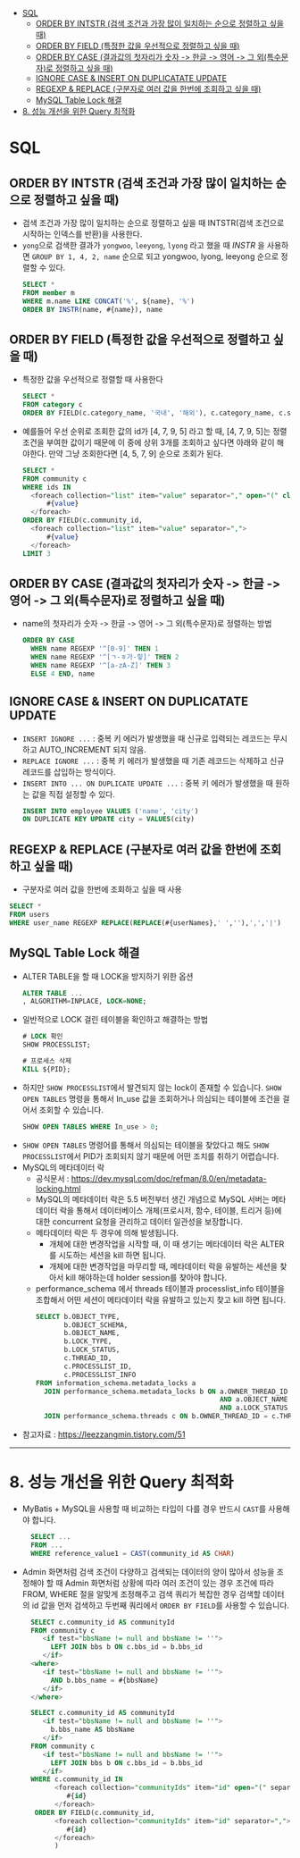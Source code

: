 <!-- TOC -->
* [SQL](#sql)
  * [ORDER BY INTSTR (검색 조건과 가장 많이 일치하는 순으로 정렬하고 싶을 때)](#order-by-intstr-검색-조건과-가장-많이-일치하는-순으로-정렬하고-싶을-때)
  * [ORDER BY FIELD (특정한 값을 우선적으로 정렬하고 싶을 때)](#order-by-field-특정한-값을-우선적으로-정렬하고-싶을-때)
  * [ORDER BY CASE (결과값의 첫자리가 숫자 -> 한글 -> 영어 -> 그 외(특수문자)로 정렬하고 싶을 때)](#order-by-case-결과값의-첫자리가-숫자---한글---영어---그-외특수문자로-정렬하고-싶을-때)
  * [IGNORE CASE & INSERT ON DUPLICATATE UPDATE](#ignore-case--insert-on-duplicatate-update)
  * [REGEXP & REPLACE (구분자로 여러 값을 한번에 조회하고 싶을 때)](#regexp--replace-구분자로-여러-값을-한번에-조회하고-싶을-때)
  * [MySQL Table Lock 해결](#mysql-table-lock-해결)
* [8. 성능 개선을 위한 Query 최적화](#8-성능-개선을-위한-query-최적화)
<!-- TOC -->

# SQL
## ORDER BY INTSTR (검색 조건과 가장 많이 일치하는 순으로 정렬하고 싶을 때)
- 검색 조건과 가장 많이 일치하는 순으로 정렬하고 싶을 때 INTSTR(검색 조건으로 시작하는 인덱스를 반환)을 사용한다.
- `yong`으로 검색한 결과가 `yongwoo`, `leeyong`, `lyong` 라고 했을 때 _INSTR_ 을 사용하면 `GROUP BY 1, 4, 2, name` 순으로 되고 yongwoo, lyong, leeyong 순으로 정렬할 수 있다.
  ```sql
  SELECT *
  FROM member m
  WHERE m.name LIKE CONCAT('%', ${name}, '%')
  ORDER BY INSTR(name, #{name}), name
  ```

## ORDER BY FIELD (특정한 값을 우선적으로 정렬하고 싶을 때)
- 특정한 값을 우선적으로 정렬할 때 사용한다
  ```sql
  SELECT *
  FROM category c
  ORDER BY FIELD(c.category_name, '국내', '해외'), c.category_name, c.sort_order
  ```
- 예를들어 우선 순위로 조회한 값의 id가 [4, 7, 9, 5] 라고 할 때, [4, 7, 9, 5]는 정렬조건을 부여한 값이기 때문에 이 중에 상위 3개를 조회하고 싶다면 아래와 같이 해야한다.
  만약 그냥 조회한다면 [4, 5, 7, 9] 순으로 조회가 된다.
  ```sql
  SELECT *
  FROM community c
  WHERE ids IN
    <foreach collection="list" item="value" separator="," open="(" close=")">
        #{value}
    </foreach>
  ORDER BY FIELD(c.community_id,
    <foreach collection="list" item="value" separator=",">
        #{value}
    </foreach>
  LIMIT 3
  ```

## ORDER BY CASE (결과값의 첫자리가 숫자 -> 한글 -> 영어 -> 그 외(특수문자)로 정렬하고 싶을 때)
- name의 첫자리가 숫자 -> 한글 -> 영어 -> 그 외(특수문자)로 정렬하는 방법
  ```sql
  ORDER BY CASE
    WHEN name REGEXP '^[0-9]' THEN 1
    WHEN name REGEXP '^[ㄱ-ㅎ가-힣]' THEN 2
    WHEN name REGEXP '^[a-zA-Z]' THEN 3
    ELSE 4 END, name
  ```

## IGNORE CASE & INSERT ON DUPLICATATE UPDATE
- `INSERT IGNORE ...` : 중복 키 에러가 발생했을 때 신규로 입력되는 레코드는 무시하고 AUTO_INCREMENT 되지 않음.
- `REPLACE IGNORE ...` : 중복 키 에러가 발생했을 때 기존 레코드는 삭제하고 신규 레코드를 삽입하는 방식이다.
- `INSERT INTO ... ON DUPLICATE UPDATE ...` : 중복 키 에러가 발생했을 때 원하는 값을 직접 설정할 수 있다.
    ```sql
    INSERT INTO employee VALUES ('name', 'city')
    ON DUPLICATE KEY UPDATE city = VALUES(city)
    ```

## REGEXP & REPLACE (구분자로 여러 값을 한번에 조회하고 싶을 때)
- 구분자로 여러 값을 한번에 조회하고 싶을 때 사용
```sql
SELECT *
FROM users
WHERE user_name REGEXP REPLACE(REPLACE(#{userNames},' ',''),',','|')
```

## MySQL Table Lock 해결
- ALTER TABLE을 할 때 LOCK을 방지하기 위한 옵션
  ```sql
  ALTER TABLE ...
  , ALGORITHM=INPLACE, LOCK=NONE;
  ```
- 일반적으로 LOCK 걸린 테이블을 확인하고 해결하는 방법
  ```sql
  # LOCK 확인
  SHOW PROCESSLIST;

  # 프로세스 삭제
  KILL ${PID};
  ```
- 하지만 `SHOW PROCESSLIST`에서 발견되지 않는 lock이 존재할 수 있습니다. `SHOW OPEN TABLES` 명령을 통해서 In_use 값을 조회하거나 의심되는 테이블에 조건을 걸어서 조회할 수 있습니다.
  ```sql
  SHOW OPEN TABLES WHERE In_use > 0;
  ```
- `SHOW OPEN TABLES` 명령어를 통해서 의심되는 테이블을 찾았다고 해도 `SHOW PROCESSLIST`에서 PID가 조회되지 않기 때문에 어떤 조치를 취하기 어렵습니다.
- MySQL의 메타데이터 락
  - 공식문서 : https://dev.mysql.com/doc/refman/8.0/en/metadata-locking.html
  - MySQL의 메타데이터 락은 5.5 버전부터 생긴 개념으로 MySQL 서버는 메타데이터 락을 통해서 데이터베이스 개체(프로시저, 함수, 테이블, 트리거 등)에 대한 concurrent 요청을 관리하고 데이터 일관성을 보장합니다.
  - 메타데이터 락은 두 경우에 의해 발생됩니다.
    - 개체에 대한 변경작업을 시작할 때, 이 때 생기는 메타데이터 락은 ALTER 를 시도하는 세션을 kill 하면 됩니다.
    - 개체에 대한 변경작업을 마무리할 때, 메타데이터 락을 유발하는 세션을 찾아서 kill 해야하는데 holder session를 찾아야 합니다.
  - performance_schema 에서 threads 테이블과 processlist_info 테이블을 조합해서 어떤 세션이 메타데이터 락을 유발하고 있는지 찾고 kill 하면 됩니다.
    ```sql
    SELECT b.OBJECT_TYPE,
           b.OBJECT_SCHEMA,
           b.OBJECT_NAME,
           b.LOCK_TYPE,
           b.LOCK_STATUS,
           c.THREAD_ID,
           c.PROCESSLIST_ID,
           c.PROCESSLIST_INFO
    FROM information_schema.metadata_locks a
      JOIN performance_schema.metadata_locks b ON a.OWNER_THREAD_ID <> b.OWNER_THREAD_ID
                                                  AND a.OBJECT_NAME = b.OBJECT_NAME
                                                  AND a.LOCK_STATUS = 'PENDING'
      JOIN performance_schema.threads c ON b.OWNER_THREAD_ID = c.THREAD_ID;
    ```
- 참고자료 : https://leezzangmin.tistory.com/51

---

# 8. 성능 개선을 위한 Query 최적화
- MyBatis + MySQL을 사용할 때 비교하는 타입이 다를 경우 반드시 `CAST`를 사용해야 합니다.
  ```sql
    SELECT ...
    FROM ...
    WHERE reference_value1 = CAST(community_id AS CHAR)
  ```
- Admin 화면처럼 검색 조건이 다양하고 검색되는 데이터의 양이 많아서 성능을 조정해야 할 때 Admin 화면처럼 상황에 따라 여러 조건이 있는 경우 조건에 따라 FROM, WHERE 절을 알맞게 조정해주고 검색 쿼리가 복잡한 경우 검색할 데이터의 id 값을 먼저 검색하고 두번째 쿼리에서 `ORDER BY FIELD`를 사용할 수 있습니다.
  ```sql
    SELECT c.community_id AS communityId
    FROM community c
       <if test="bbsName != null and bbsName != ''">
         LEFT JOIN bbs b ON c.bbs_id = b.bbs_id
       </if>
    <where>
       <if test="bbsName != null and bbsName != ''">
         AND b.bbs_name = #{bbsName}
       </if>
    </where> 
  ```
  ```sql
    SELECT c.community_id AS communityId
       <if test="bbsName != null and bbsName != ''">
         b.bbs_name AS bbsName
       </if>
    FROM community c
       <if test="bbsName != null and bbsName != ''">
         LEFT JOIN bbs b ON c.bbs_id = b.bbs_id
       </if>
    WHERE c.community_id IN
          <foreach collection="communityIds" item="id" open="(" separator="," close=")">
             #{id}
          </foreach>
     ORDER BY FIELD(c.community_id,
          <foreach collection="communityIds" item="id" separator=",">
             #{id}
          </foreach>
          )
  ```
